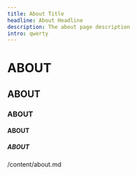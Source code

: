 ```yaml
---
title: About Title
headline: About Headline
description: The about page description
intro: qwerty
---
```


# ABOUT

## ABOUT

### ABOUT

#### ABOUT

##### ABOUT

/content/about.md

